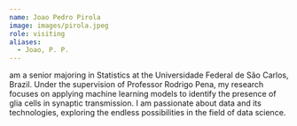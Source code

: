 ```yaml
---
name: Joao Pedro Pirola
image: images/pirola.jpeg
role: visiting
aliases:
  - Joao, P. P.
---
```


 am a senior majoring in Statistics at the Universidade Federal de São Carlos, Brazil. Under the supervision of Professor Rodrigo Pena, my research focuses on applying machine learning models to identify the presence of glia cells in synaptic transmission. I am passionate about data and its technologies, exploring the endless possibilities in the field of data science.

